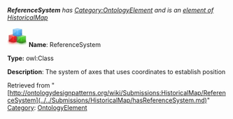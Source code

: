 ___ReferenceSystem__ has [Category:OntologyElement](../../Category/OntologyElement.md "Category:OntologyElement") and is an [element of](../../Property/ElementOf.md "Property:ElementOf") [HistoricalMap](../../Submissions/HistoricalMap.md "Submissions:HistoricalMap")_


  




[![Class](../../images/thumb/2/27/Class.gif/45px-Class.gif)](../../Image/Class.gif.md "Class")
__Name__: ReferenceSystem 


__Type:__ owl:Class 


__Description__: The system of axes that uses coordinates to establish position 





Retrieved from "[http://ontologydesignpatterns.org/wiki/Submissions:HistoricalMap/ReferenceSystem](../../Submissions/HistoricalMap/hasReferenceSystem.md)"
 [Category](http://ontologydesignpatterns.org/wiki/Special:Categories "Special:Categories"): [OntologyElement](../../Category/OntologyElement.md "Category:OntologyElement")